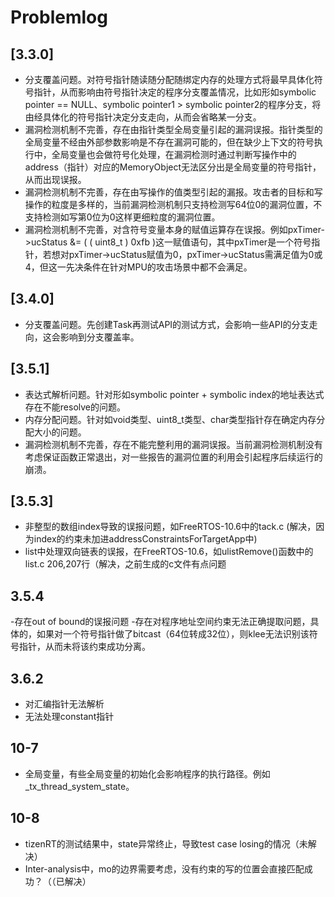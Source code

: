 # Problemlog

## [3.3.0]
- 分支覆盖问题。对符号指针随读随分配随绑定内存的处理方式将最早具体化符号指针，从而影响由符号指针决定的程序分支覆盖情况，比如形如symbolic pointer == NULL、symbolic pointer1 > symbolic pointer2的程序分支，将由经具体化的符号指针决定分支走向，从而会省略某一分支。
- 漏洞检测机制不完善，存在由指针类型全局变量引起的漏洞误报。指针类型的全局变量不经由外部参数影响是不存在漏洞可能的，但在缺少上下文的符号执行中，全局变量也会做符号化处理，在漏洞检测时通过判断写操作中的address（指针）对应的MemoryObject无法区分出是全局变量的符号指针，从而出现误报。
- 漏洞检测机制不完善，存在由写操作的值类型引起的漏报。攻击者的目标和写操作的粒度是多样的，当前漏洞检测机制只支持检测写64位0的漏洞位置，不支持检测如写第0位为0这样更细粒度的漏洞位置。 
- 漏洞检测机制不完善，对含符号变量本身的赋值运算存在误报。例如pxTimer->ucStatus &= ( ( uint8_t ) 0xfb )这一赋值语句，其中pxTimer是一个符号指针，若想对pxTimer->ucStatus赋值为0，pxTimer->ucStatus需满足值为0或4，但这一先决条件在针对MPU的攻击场景中都不会满足。 

## [3.4.0]
- 分支覆盖问题。先创建Task再测试API的测试方式，会影响一些API的分支走向，这会影响到分支覆盖率。

## [3.5.1]
- 表达式解析问题。针对形如symbolic pointer + symbolic index的地址表达式存在不能resolve的问题。
- 内存分配问题。针对如void类型、uint8_t类型、char类型指针存在确定内存分配大小的问题。
- 漏洞检测机制不完善，存在不能完整利用的漏洞误报。当前漏洞检测机制没有考虑保证函数正常退出，对一些报告的漏洞位置的利用会引起程序后续运行的崩溃。

## [3.5.3]
- 非整型的数组index导致的误报问题，如FreeRTOS-10.6中的tack.c (解决，因为index的约束未加进addressConstraintsForTargetApp中)
- list中处理双向链表的误报，在FreeRTOS-10.6，如ulistRemove()函数中的list.c 206,207行（解决，之前生成的c文件有点问题

## 3.5.4
-存在out of bound的误报问题
-存在对程序地址空间约束无法正确提取问题，具体的，如果对一个符号指针做了bitcast（64位转成32位），则klee无法识别该符号指针，从而未将该约束成功分离。

## 3.6.2
- 对汇编指针无法解析
- 无法处理constant指针


## 10-7
- 全局变量，有些全局变量的初始化会影响程序的执行路径。例如_tx_thread_system_state。
## 10-8
- tizenRT的测试结果中，state异常终止，导致test case losing的情况（未解决）
- Inter-analysis中，mo的边界需要考虑，没有约束的写的位置会直接匹配成功？（（已解决）
